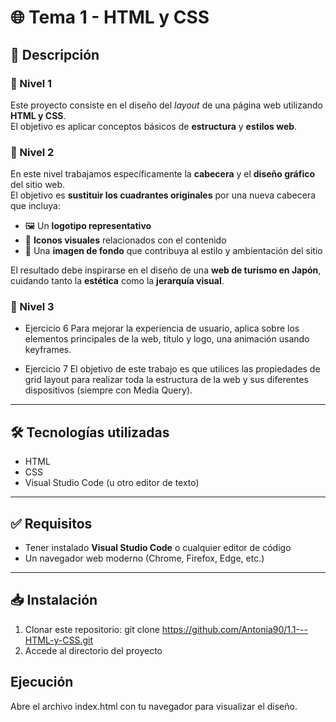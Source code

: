 # 🌐 Tema 1 - HTML y CSS

## 📌 Descripción

### 🔹 Nivel 1

Este proyecto consiste en el diseño del *layout* de una página web utilizando **HTML y CSS**.  
El objetivo es aplicar conceptos básicos de **estructura** y **estilos web**.

### 🔹 Nivel 2

En este nivel trabajamos específicamente la **cabecera** y el **diseño gráfico** del sitio web.  
El objetivo es **sustituir los cuadrantes originales** por una nueva cabecera que incluya:

- 🖼️ Un **logotipo representativo**  
- 🎯 **Iconos visuales** relacionados con el contenido  
- 🌄 Una **imagen de fondo** que contribuya al estilo y ambientación del sitio

El resultado debe inspirarse en el diseño de una **web de turismo en Japón**, cuidando tanto la **estética** como la **jerarquía visual**.

### 🔹 Nivel 3

- Ejercicio 6
Para mejorar la experiencia de usuario, aplica sobre los elementos principales de la web, título y logo, una animación usando keyframes.

- Ejercicio 7
El objetivo de este trabajo es que utilices las propiedades de grid layout para realizar toda la estructura de la web y sus diferentes dispositivos (siempre con Media Query).

---

## 🛠️ Tecnologías utilizadas

- HTML  
- CSS  
- Visual Studio Code (u otro editor de texto)

---

## ✅ Requisitos

- Tener instalado **Visual Studio Code** o cualquier editor de código  
- Un navegador web moderno (Chrome, Firefox, Edge, etc.)

---

## 📥 Instalación

1. Clonar este repositorio:
   git clone <https://github.com/Antonia90/1.1---HTML-y-CSS.git>
2. Accede al directorio del proyecto

## Ejecución

Abre el archivo index.html con tu navegador para visualizar el diseño.
